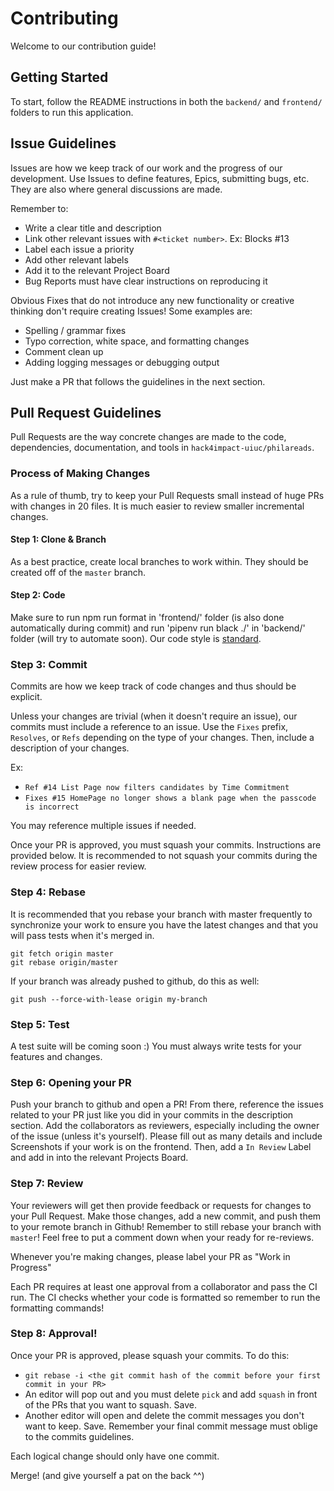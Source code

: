 # Contributing
Welcome to our contribution guide!

## Getting Started
To start, follow the README instructions in both the `backend/` and `frontend/` folders to run this application.

## Issue Guidelines
Issues are how we keep track of our work and the progress of our development. Use Issues to define features, Epics, submitting bugs, etc. They are also where general discussions are made. 

Remember to:
- Write a clear title and description
- Link other relevant issues with `#<ticket number>`. Ex: Blocks #13
- Label each issue a priority
- Add other relevant labels
- Add it to the relevant Project Board
- Bug Reports must have clear instructions on reproducing it

Obvious Fixes that do not introduce any new functionality or creative thinking don't require creating Issues! Some examples are:
- Spelling / grammar fixes
- Typo correction, white space, and formatting changes
- Comment clean up
- Adding logging messages or debugging output

Just make a PR that follows the guidelines in the next section. 
## Pull Request Guidelines
Pull Requests are the way concrete changes are made to the code, dependencies, documentation, and tools in `hack4impact-uiuc/philareads`. 

### Process of Making Changes
As a rule of thumb, try to keep your Pull Requests small instead of huge PRs with changes in 20 files. It is much easier to review smaller incremental changes.
#### Step 1: Clone & Branch
As a best practice, create local branches to work within. They should be created off of the `master` branch.

#### Step 2: Code
Make sure to run npm run format in 'frontend/' folder (is also done automatically during commit) and run 'pipenv run black ./' in 'backend/' folder (will try to automate soon). Our code style is [standard](https://github.com/standard/standard). 

### Step 3: Commit
Commits are how we keep track of code changes and thus should be explicit.

Unless your changes are trivial (when it doesn't require an issue), our commits must include a reference to an issue. Use the `Fixes` prefix, `Resolves`, or `Refs` depending on the type of your changes. Then, include a description of your changes.

Ex: 
- `Ref #14 List Page now filters candidates by Time Commitment`
- `Fixes #15 HomePage no longer shows a blank page when the passcode is incorrect`

You may reference multiple issues if needed.

Once your PR is approved, you must squash your commits. Instructions are provided below. It is recommended to not squash your commits during the review process for easier review.

### Step 4: Rebase
It is recommended that you rebase your branch with master frequently to synchronize your work to ensure you have the latest changes and that you will pass tests when it's merged in.
```
git fetch origin master
git rebase origin/master
```
If your branch was already pushed to github, do this as well:
```
git push --force-with-lease origin my-branch
```
### Step 5: Test
A test suite will be coming soon :) You must always write tests for your features and changes.

### Step 6: Opening your PR
Push your branch to github and open a PR! From there, reference the issues related to your PR just like you did in your commits in the description section. Add the collaborators as reviewers, especially including the owner of the issue (unless it's yourself). Please fill out as many details and include Screenshots if your work is on the frontend. Then, add a `In Review` Label and add in into the relevant Projects Board.

### Step 7: Review
Your reviewers will get then provide feedback or requests for changes to your Pull Request. Make those changes, add a new commit, and push them to your remote branch in Github! Remember to still rebase your branch with `master`! Feel free to put a comment down when your ready for re-reviews.

Whenever you're making changes, please label your PR as "Work in Progress"

Each PR requires at least one approval from a collaborator and pass the CI run. The CI checks whether your code is formatted so remember to run the formatting commands!

### Step 8: Approval!
Once your PR is approved, please squash your commits. To do this:
- `git rebase -i <the git commit hash of the commit before your first commit in your PR>`
- An editor will pop out and you must delete `pick` and add `squash` in front of the PRs that you want to squash. Save.
- Another editor will open and delete the commit messages you don't want to keep. Save. Remember your final commit message must oblige to the commits guidelines.

Each logical change should only have one commit.

Merge! (and give yourself a pat on the back ^^)

